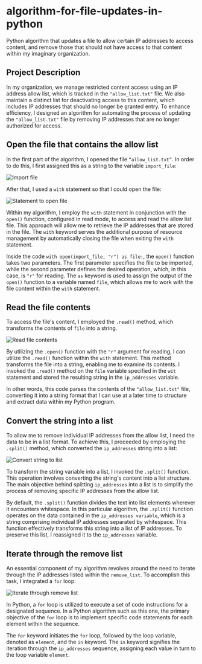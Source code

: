 # algorithm-for-file-updates-in-python

Python algorithm that updates a file to allow certain IP addresses to access content, and remove those that should not have access to that content within my imaginary organization.

## Project Description

In my organization, we manage restricted content access using an IP address allow list, which is tracked in the ```"allow_list.txt"``` file. We also maintain a distinct list for deactivating access to this content, which includes IP addresses that should no longer be granted entry. To enhance efficiency, I designed an algorithm for automating the process of updating the ```"allow_list.txt"``` file by removing IP addresses that are no longer authorized for access.

## Open the file that contains the allow list

In the first part of the algorithm, I opened the file ```“allow_list.txt”```. In order to do this, I first assigned this as a string to the variable ```import_file```:

![Import file](https://i.imgur.com/6lyIvFu.png)

After that, I used a ```with``` statement so that I could open the file:

![Statement to open file](https://i.imgur.com/6LZHrzD.png)

Within my algorithm, I employ the ```with``` statement in conjunction with the ```open()``` function, configured in read mode, to access and read the allow list file. This approach will allow me to retrieve the IP addresses that are stored in the file. The ```with``` keyword serves the additional purpose of resource management by automatically closing the file when exiting the ```with``` statement.

Inside the code ```with open(import_file, "r") as file:```, the ```open()``` function takes two parameters. The first parameter specifies the file to be imported, while the second parameter defines the desired operation, which, in this case, is ```"r"``` for reading. The ```as``` keyword is used to assign the output of the ```open()``` function to a variable named ```file```, which allows me to work with the file content within the ```with``` statement.

## Read the file contents

To access the file's content, I employed the ```.read()``` method, which transforms the contents of ```file``` into a string.

![Read file contents](https://i.imgur.com/7AzVooh.png)

By utilizing the ```.open()``` function with the ```"r"``` argument for reading, I can utilize the ```.read()``` function within the ```with``` statement. This method transforms the file into a string, enabling me to examine its contents. I invoked the ```.read()``` method on the ```file``` variable specified in the ```wit``` statement and stored the resulting string in the ```ip_addresses``` variable.

In other words, this code parses the contents of the ```"allow_list.txt"``` file, converting it into a string format that I can use at a later time to structure and extract data within my Python program.

## Convert the string into a list

To allow me to remove individual IP addresses from the allow list, I need the data to be in a list format. To achieve this, I proceeded by employing the ```.split()``` method, which converted the ```ip_addresses``` string into a list:

![Convert string to list](https://i.imgur.com/xkW7s4U.png)

To transform the string variable into a list, I invoked the ```.split()``` function. This operation involves converting the string's content into a list structure. The main objective behind splitting ```ip_addresses``` into a list is to simplify the process of removing specific IP addresses from the allow list.

By default, the ```.split()``` function divides the text into list elements wherever it encounters whitespace. In this particular algorithm, the ```.split()``` function operates on the data contained in the ```ip_addresses variable```, which is a string comprising individual IP addresses separated by whitespace. This function effectively transforms this string into a list of IP addresses. To preserve this list, I reassigned it to the ```ip_addresses``` variable.

## Iterate through the remove list

An essential component of my algorithm revolves around the need to iterate through the IP addresses listed within the ```remove_list```. To accomplish this task, I integrated a ```for``` loop:

![Iterate through remove list](https://i.imgur.com/pcIL5c3.png)

In Python, a ```for``` loop is utilized to execute a set of code instructions for a designated sequence. In a Python algorithm such as this one, the primary objective of the ```for``` loop is to implement specific code statements for each element within the sequence.

The ```for``` keyword initiates the ```for``` loop, followed by the loop variable, denoted as ```element```, and the ```in``` keyword. The ```in``` keyword signifies the iteration through the ```ip_addresses``` sequence, assigning each value in turn to the loop variable ```element```.

## 
